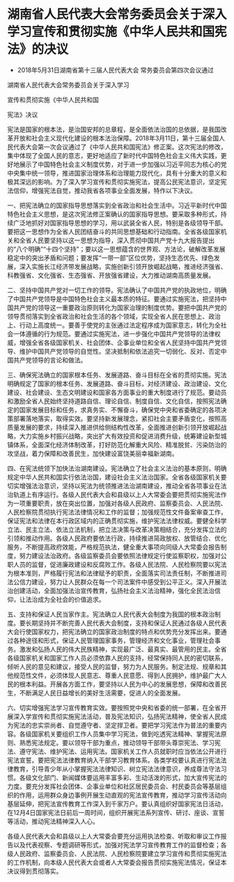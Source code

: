 # 湖南省人民代表大会常务委员会关于深入学习宣传和贯彻实施《中华人民共和国宪法》的决议

- 2018年5月31日湖南省第十三届人民代表大会
常务委员会第四次会议通过

<!-- INFO END -->

湖南省人民代表大会常务委员会关于深入学习

宣传和贯彻实施《中华人民共和国

宪法》决议

宪法是国家的根本法，是治国安邦的总章程，是全面依法治国的总依据，是我国改革开放和社会主义现代化建设的根本法治保障。2018年3月11日，第十三届全国人民代表大会第一次会议通过了《中华人民共和国宪法》修正案。这次宪法的修改，集中体现了全国人民的意志，更好地适应了新时代中国特色社会主义伟大实践，更好地展示了中国特色社会主义制度优势，对于进一步加强以习近平同志为核心的党中央集中统一领导，推进国家治理体系和治理能力现代化，具有十分重大的意义和极其深远的影响。为了深入学习宣传和贯彻实施宪法，提高公民宪法意识，坚定宪法信仰，增强宪法自觉，推动我省各项事业全面发展，特作以下决议。

一、把宪法确立的国家指导思想落实到全省政治和社会生活中。习近平新时代中国特色社会主义思想，是这次宪法修正案确认的国家指导思想。要采取多种形式，持续广泛地抓好对国家指导思想的学习，用以武装全省人民，特别是各级领导干部。要把这一思想作为全省人民团结奋斗的共同思想基础和行动指南。全省各级国家机关和全省人民要坚持以这一思想为指导，深入贯彻中国共产党十九大报告提出的“八个明确”“十四个坚持”；要以这一思想蕴含的世界观、方法论，破解改革发展稳定中的突出矛盾和问题；要发挥“一带一部”区位优势，坚持生态优先、绿色发展，深入实施长江经济带发展战略，实施创新引领开放崛起战略，推进经济强省、科教强省、文化强省、生态强省、开放强省建设，大力推动湖南高质量发展。

二、坚持中国共产党对一切工作的领导。宪法确认了中国共产党的执政地位，明确了中国共产党领导是中国特色社会主义最本质的特征。要通过实施宪法，把坚持中国共产党的领导这一重要政治原则转化为国家治理的制度优势。要把中国共产党的领导贯彻落实到全省政治和社会生活的各个领域，实现全省人民在思想上、政治上、行动上高度统一。要善于使党的主张通过法定程序成为国家意志，转化为全社会一体遵循的行为规范。要通过实施宪法，进一步强化中国共产党领导的法律权威，增强全省各级国家机关、社会团体、企事业单位和全省人民坚持中国共产党领导、维护中国共产党领导的自觉性。坚决抵制和依法追究一切弱化、反对、否定中国共产党领导的言论和做法。

三、确保宪法确立的国家根本任务、发展道路、奋斗目标在全省的贯彻实施。宪法明确规定了国家的根本任务、发展道路、奋斗目标，对经济建设、政治建设、文化建设、社会建设、生态文明建设和国家各方面事业的重大制度进行了规范。要动员和激励全省人民始终坚持道路自信、理论自信、制度自信、文化自信，按照宪法确定的国家发展目标和任务，求真务实、不懈奋斗，确保党中央和省委确定的各项决策部署落地落实，取得实效。要坚持新发展理念，紧扣社会主要矛盾变化，按照高质量发展的要求，持续深入推进供给侧结构性改革，全面推进创新引领开放崛起战略，大力实施乡村振兴战略，突出扩大有效投资和促进消费升级，统筹建设新型城镇体系，全面深化经济体制改革，打好防范化解重大风险、精准脱贫、污染防治的攻坚战，着力保障和改善民生，加快建设富饶美丽幸福新湖南。

四、在宪法统领下加快法治湖南建设。宪法确立了社会主义法治的基本原则，明确规定中华人民共和国实行依法治国，建设社会主义法治国家。全省各级国家机关要切实增强法治意识，坚持以宪法为统领推进法治湖南建设，推动全省各项事业在法治轨道上有序运行。各级人民代表大会和县级以上人大常委会要把贯彻实施宪法作为一项重要职责，放在突出位置，加强对各级人民政府、监察委员会、人民法院、人民检察院贯彻执行宪法法律情况和工作的监督；加强规范性文件备案审查工作，保证宪法和法律在本行政区域内的正确贯彻实施，维护宪法法律权威。要健全科学立法、民主立法、依法立法机制，把立法决策与改革决策相结合，充分发挥立法的引领和推动作用。各级人民政府要依法行政，持续推进简政放权、放管结合、优化服务，不断提高政府效能，严格规范执法，健全重大事项向同级人大常委会报告制度，努力建设法治政府。各级监察委员会要依照法律规定行使监察职权，加强对公职人员的监督，促进廉政建设和反腐败工作。各级人民法院、人民检察院要以宪法为根本准则，严格履行宪法和法律赋予的职责，全面落实司法责任制，不断推进司法公信力建设，努力让人民群众在每一个司法案件中感受到公平正义。深入开展法治创建活动，全面加强法治宣传教育，弘扬社会主义法治精神，强化全民法治信仰，让法治成为全社会的价值追求。

五、支持和保证人民当家作主。宪法确立人民代表大会制度为我国的根本政治制度。要长期坚持并不断完善人民代表大会制度，支持和保证人民通过各级人民代表大会行使国家权力，把宪法确立的国家政治制度的特点和优势充分发挥出来。要通过各种途径和形式，保证人民管理国家事务，管理经济和文化事业，管理社会事务。激发和弘扬人民的伟大民族精神，实现最广泛、最真实、最管用的民主。全省各级国家机关和国家工作人员必须依靠人民的支持，经常保持同人民的密切联系，倾听人民的意见和建议，接受人民的监督，努力为人民服务。制定法规、规章和其他规范性文件，必须体现人民意志、尊重人民意愿、得到人民拥护，维护最广大人民的根本利益。开展各方面工作，要坚持以人民为中心的发展思想，保障和改善民生，不断满足人民日益增长的美好生活需要，促进人的全面发展。

六、切实增强宪法学习宣传教育实效。要按照党中央和省委的统一部署，在全省开展深入学宣传和贯彻实施宪法活动，普及宪法知识，弘扬宪法精神，使全省人民成为宪法的忠实崇尚者、自觉遵守者、坚定捍卫者。要把学习宪法作为普法的重要内容。各级国家机关要组织工作人员集中学习宪法，做到吃透宪法精神、掌握宪法原则、熟悉宪法规定。要以领导干部为重点，推动领导干部带头尊崇宪法、学习宪法、遵守宪法、维护宪法、运用宪法。国家机关工作人员就职时应当依法公开进行宪法宣誓。要把宪法法律教育纳入干部学习教育体系。各类学校要认真进行宪法法律教育，引导青少年从小掌握宪法法律知识、树立宪法法律意识，养成尊法守法习惯。各级文化部门、新闻媒体要运用丰富多彩、生动活泼的形式，加大宣传宪法的力度。要充分发挥社会团体、企事业单位和社区居民委员会、村民委员会等基层组织的作用，运用群众身边事例开展生动直观的宪法宣传教育，推动学习宣传活动向基层延伸，把宪法宣传教育工作深入到千家万户。要认真组织好国家宪法日活动，在12月4日国家宪法日前后一周时间，组织开展宪法系列宣传、研讨、座谈、宣誓等活动，推动宪法精神深入人心。

各级人民代表大会和县级以上人大常委会要充分运用执法检查、听取和审议工作报告以及代表视察、专题调研等形式，加强对宪法学习宣传教育工作的监督检查；各级人民政府、监察委员会、人民法院、人民检察院要建立学习宣传和贯彻实施宪法的工作机制，向本级人民代表大会或者人大常委会报告贯彻实施宪法情况，保证本决议得到贯彻落实。
